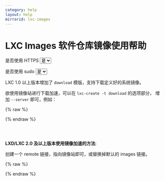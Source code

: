 ```yaml
---
category: help
layout: help
mirrorid: lxc-images
---
```


# LXC Images 软件仓库镜像使用帮助

<form class="form-inline">
<div class="form-group">
	<label>是否使用 HTTPS</label>
	<select id="http-select" class="form-control content-select" data-target="#content-0,#content-1">
	  <option data-http_protocol="https://" selected>是</option>
	  <option data-http_protocol="http://">否</option>
	</select>
</div>
</form>


<form class="form-inline">
<div class="form-group">
	<label>是否使用 sudo</label>
	<select id="sudo-select" class="form-control content-select" data-target="#content-0,#content-1">
	  <option data-sudo="sudo " selected>是</option>
	  <option data-sudo="">否</option>
	</select>
</div>
</form>



LXC 1.0 以上版本增加了 `download` 模版，支持下载定义好的系统镜像。

欲使用镜像站进行下载加速，可以在 `lxc-create -t download` 的选项部分，
增加 `--server` 即可，例如：



{% raw %}
<script id="template-0" type="x-tmpl-markup">
lxc-create -t download -n my-container -- --server {{mirror}}
</script>
{% endraw %}

<p></p>

<pre>
<code id="content-0" class="language-bash" data-template="#template-0" data-select="#http-select,#sudo-select">
</code>
</pre>


**LXD/LXC 2.0 及以上版本使用镜像加速的方法**:

创建一个 remote 链接，指向镜像站即可，或替换掉默认的 images 链接。



{% raw %}
<script id="template-1" type="x-tmpl-markup">
lxc remote add mirror-images {{http_protocol}}{{mirror}}/ --protocol=simplestreams --public
lxc image list mirror-images:
</script>
{% endraw %}

<p></p>

<pre>
<code id="content-1" class="language-bash" data-template="#template-1" data-select="#http-select,#sudo-select">
</code>
</pre>


